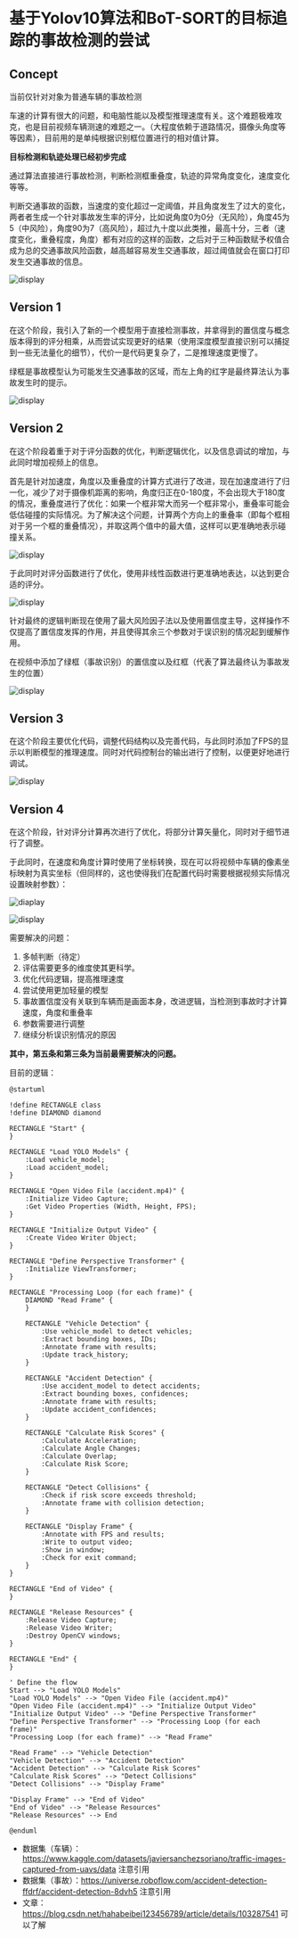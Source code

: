 # 基于Yolov10算法和BoT-SORT的目标追踪的事故检测的尝试
## Concept
当前仅针对对象为普通车辆的事故检测

车速的计算有很大的问题，和电脑性能以及模型推理速度有关。这个难题极难攻克，也是目前视频车辆测速的难题之一。（大程度依赖于道路情况，摄像头角度等等因素），目前用的是单纯根据识别框位置进行的相对值计算。

**目标检测和轨迹处理已经初步完成**

通过算法直接进行事故检测，判断检测框重叠度，轨迹的异常角度变化，速度变化等等。

判断交通事故的函数，当速度的变化超过一定阈值，并且角度发生了过大的变化，两者者生成一个针对事故发生率的评分，比如说角度0为0分（无风险），角度45为5（中风险），角度90为7（高风险），超过九十度以此类推，最高十分，三者（速度变化，重叠程度，角度）都有对应的这样的函数，之后对于三种函数赋予权值合成为总的交通事故风险函数，越高越容易发生交通事故，超过阈值就会在窗口打印发生交通事故的信息。

![display](https://github.com/Kitagawayyds/Traffic-accident-prediction/blob/main/concept.gif)

## Version 1
在这个阶段，我引入了新的一个模型用于直接检测事故，并拿得到的置信度与概念版本得到的评分相乘，从而尝试实现更好的结果（使用深度模型直接识别可以捕捉到一些无法量化的细节），代价一是代码更复杂了，二是推理速度更慢了。

绿框是事故模型认为可能发生交通事故的区域，而左上角的红字是最终算法认为事故发生时的提示。

![display](https://github.com/Kitagawayyds/Traffic-accident-prediction/blob/main/V1.gif)

## Version 2
在这个阶段着重于对于评分函数的优化，判断逻辑优化，以及信息调试的增加，与此同时增加视频上的信息。

首先是针对加速度，角度以及重叠度的计算方式进行了改进，现在加速度进行了归一化，减少了对于摄像机距离的影响，角度归正在0-180度，不会出现大于180度的情况，重叠度进行了优化：如果一个框非常大而另一个框非常小，重叠率可能会低估碰撞的实际情况。为了解决这个问题，计算两个方向上的重叠率（即每个框相对于另一个框的重叠情况），并取这两个值中的最大值，这样可以更准确地表示碰撞关系。

![display](https://s2.loli.net/2024/07/30/VTzGEoJZshn1xgp.png)

于此同时对评分函数进行了优化，使用非线性函数进行更准确地表达，以达到更合适的评分。

![display](https://s2.loli.net/2024/07/30/XblyrBUPW2kZSds.png)

针对最终的逻辑判断现在使用了最大风险因子法以及使用置信度主导，这样操作不仅提高了置信度发挥的作用，并且使得其余三个参数对于误识别的情况起到缓解作用。

在视频中添加了绿框（事故识别）的置信度以及红框（代表了算法最终认为事故发生的位置）

![display](https://github.com/Kitagawayyds/Traffic-accident-prediction/blob/main/V2.gif)

## Version 3
在这个阶段主要优化代码，调整代码结构以及完善代码，与此同时添加了FPS的显示以判断模型的推理速度。同时对代码控制台的输出进行了控制，以便更好地进行调试。

![display](https://github.com/Kitagawayyds/Traffic-accident-prediction/blob/main/V3.gif)

## Version 4
在这个阶段，针对评分计算再次进行了优化，将部分计算矢量化，同时对于细节进行了调整。

于此同时，在速度和角度计算时使用了坐标转换，现在可以将视频中车辆的像素坐标映射为真实坐标（但同样的，这也使得我们在配置代码时需要根据视频实际情况设置映射参数）：

![diaplay](https://s2.loli.net/2024/08/01/zyNSBcAmE5PDWCo.png)

![display](https://github.com/Kitagawayyds/Traffic-accident-prediction/blob/main/V4.gif)

需要解决的问题：
1. 多帧判断（待定）
2. 评估需要更多的维度使其更科学。
3. 优化代码逻辑，提高推理速度
4. 尝试使用更加轻量的模型
5. 事故置信度没有关联到车辆而是画面本身，改进逻辑，当检测到事故时才计算速度，角度和重叠率
6. 参数需要进行调整
7. 继续分析误识别情况的原因

**其中，第五条和第三条为当前最需要解决的问题。**

目前的逻辑：
```plantuml
@startuml

!define RECTANGLE class
!define DIAMOND diamond

RECTANGLE "Start" {
}

RECTANGLE "Load YOLO Models" {
    :Load vehicle_model;
    :Load accident_model;
}

RECTANGLE "Open Video File (accident.mp4)" {
    :Initialize Video Capture;
    :Get Video Properties (Width, Height, FPS);
}

RECTANGLE "Initialize Output Video" {
    :Create Video Writer Object;
}

RECTANGLE "Define Perspective Transformer" {
    :Initialize ViewTransformer;
}

RECTANGLE "Processing Loop (for each frame)" {
    DIAMOND "Read Frame" {
    }

    RECTANGLE "Vehicle Detection" {
        :Use vehicle_model to detect vehicles;
        :Extract bounding boxes, IDs;
        :Annotate frame with results;
        :Update track_history;
    }

    RECTANGLE "Accident Detection" {
        :Use accident_model to detect accidents;
        :Extract bounding boxes, confidences;
        :Annotate frame with results;
        :Update accident_confidences;
    }

    RECTANGLE "Calculate Risk Scores" {
        :Calculate Acceleration;
        :Calculate Angle Changes;
        :Calculate Overlap;
        :Calculate Risk Score;
    }

    RECTANGLE "Detect Collisions" {
        :Check if risk score exceeds threshold;
        :Annotate frame with collision detection;
    }

    RECTANGLE "Display Frame" {
        :Annotate with FPS and results;
        :Write to output video;
        :Show in window;
        :Check for exit command;
    }
}

RECTANGLE "End of Video" {
}

RECTANGLE "Release Resources" {
    :Release Video Capture;
    :Release Video Writer;
    :Destroy OpenCV windows;
}

RECTANGLE "End" {
}

' Define the flow
Start --> "Load YOLO Models"
"Load YOLO Models" --> "Open Video File (accident.mp4)"
"Open Video File (accident.mp4)" --> "Initialize Output Video"
"Initialize Output Video" --> "Define Perspective Transformer"
"Define Perspective Transformer" --> "Processing Loop (for each frame)"
"Processing Loop (for each frame)" --> "Read Frame"

"Read Frame" --> "Vehicle Detection"
"Vehicle Detection" --> "Accident Detection"
"Accident Detection" --> "Calculate Risk Scores"
"Calculate Risk Scores" --> "Detect Collisions"
"Detect Collisions" --> "Display Frame"

"Display Frame" --> "End of Video"
"End of Video" --> "Release Resources"
"Release Resources" --> End

@enduml

```
- 数据集（车辆）：https://www.kaggle.com/datasets/javiersanchezsoriano/traffic-images-captured-from-uavs/data 注意引用
- 数据集（事故）：https://universe.roboflow.com/accident-detection-ffdrf/accident-detection-8dvh5 注意引用
- 文章：https://blog.csdn.net/hahabeibei123456789/article/details/103287541 可以了解





